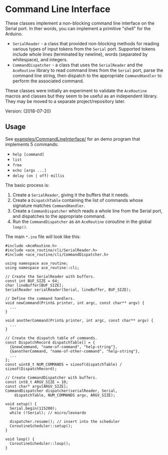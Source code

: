 # Command Line Interface

These classes implement a non-blocking command line interface on the Serial
port. In ther words, you can implement a primitive "shell" for the Arduino.

* `SerialReader` - a class that provided non-blocking methods for
  reading various types of input tokens from the `Serial` port. Supported tokens
  include whole lines (terminated by newline), words (separated by whitespace),
  and integers.
* `CommandDispatcher` - a class that uses the `SerialReader` and
  the `AceRoutine` library to read command lines from the `Serial` port, parse
  the command line string, then dispatch to the appropriate `CommandHandler` to
  perform the associated command.

These classes were initially an experiment to validate the `AceRoutine` macros
and classes but they seem to be useful as an independent library. They may be
moved to a separate project/repository later.

Version: (2018-07-20)

## Usage

See [examples/CommandLineInterface/](../../../examples/CommandLineInterface/)
for an demo program that implements 5 commands:

* `help [command]`
* `list`
* `free`
* `echo [args ...]`
* `delay (on | off) millis`

The basic process is:

1. Create a `SerialReader`, giving it the buffers that it needs.
1. Create a `DispatchTable` containing the list of commands whose signature
   matches `CommandHandler`.
1. Create a `CommanDispatcher` which reads a whole line from the Serial port,
   and dispatches to the appropriate command.
1. Run the `CommandDispatcher` as an `AceRoutine` coroutine in the global
   `loop()`.

The main `*.ino` file will look like this:

```
#include <AceRoutine.h>
#include <ace_routine/cli/SerialReader.h>
#include <ace_routine/cli/CommandDispatcher.h>

using namespace ace_routine;
using namespace ace_routine::cli;

// Create the SerialReader with buffers.
const int BUF_SIZE = 64;
char lineBuffer[BUF_SIZE];
SerialReader serialReader(Serial, lineBuffer, BUF_SIZE);

// Define the command handlers.
void newCommand(Print& printer, int argc, const char** argv) {
  ...
}

void anotherCommand(Print& printer, int argc, const char** argv) {
  ...
}

// Create the dispatch table of commands.
const DispatchRecord dispatchTable[] = {
  {&newCommand, "name-of-command", "help-string"},
  {&anotherCommand, "name-of-other-command", "help-string"},
  ...
};
const uint8_t NUM_COMMANDS = sizeof(dispatchTable) / sizeof(DispatchRecord);

// Create CommandDispatcher with buffers.
const int8_t ARGV_SIZE = 10;
const char* argv[ARGV_SIZE];
CommandDispatcher dispatcher(serialReader, Serial,
    dispatchTable, NUM_COMMANDS argv, ARGV_SIZE);

void setup() {
  Serial.begin(115200);
  while (!Serial); // micro/leonardo

  dispatcher.resume(); // insert into the scheduler
  CoroutineScheduler::setup();
}

void loop() {
  CoroutineScheduler::loop();
}
```
